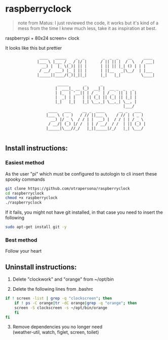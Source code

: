 # raspberryclock
> note from Matus: I just reviewed the code, it works but it's kind of a mess from the time I knew much less, take it as inspiration at best.

raspberrypi + 80x24 screen= clock

It looks like this but prettier

```text
               ____   _____    _  _        _  _  _    __     ____
              |___ \ |___ / _ / |/ |      / || || |  /  \   / ___|
                __) |  |_ \(_)| || |      | || || |_| () | | |
               / __/  ___) |_ | || |      | ||__   _|\__/  | |___
              |_____||____/(_)|_||_|      |_|   |_|         \____|

                       _____       _      _
                      |  ___|_ __ (_)  __| |  __ _  _   _
                      | |_  | '__|| | / _` | / _` || | | |
                      |  _| | |   | || (_| || (_| || |_| |
                      |_|   |_|   |_| \__,_| \__,_| \__, |
                                                    |___/
                   ____   ___     __ _  ____      __ _   ___
                  |___ \ ( _ )   / // ||___ \    / // | ( _ )
                    __) |/ _ \  / / | |  __) |  / / | | / _ \
                   / __/| (_) |/ /  | | / __/  / /  | || (_) |
                  |_____|\___//_/   |_||_____|/_/   |_| \___/
    
```

## Install instructions:

### Easiest method

As the user "pi" which must be configured to autologin to cli insert these spooky commands

``` sh
git clone https://github.com/otrapersona/raspberryclock
cd raspberryclock
chmod +x raspberryclock
./raspberryclock
```

If it fails, you might not have git installed, in that case you need to insert the following

``` sh
sudo apt-get install git -y
```

### Best method

Follow your heart

## Uninstall instructions:

1. Delete "clockwork" and "orange" from ~/opt/bin

2. Delete the following lines from .bashrc

``` sh
if ! screen -list | grep -q "clockscreen"; then
	if ! ps -C orange|tr -dC orange|grep -q "orange"; then
	screen -S clockscreen -s ~/opt/bin/orange
	fi
fi
```

3. Remove dependencies you no longer need        
      (weather-util, watch, figlet, screen, toilet)